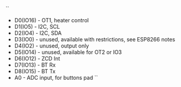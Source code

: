 ``
- D0(IO16) - OT1, heater control
- D1(IO5)  -  I2C, SCL
- D2(IO4)  -  I2C, SDA
- D3(IO0)  -  unused, available with restrictions, see ESP8266 notes
- D4(IO2)  -  unused, output only
- D5(IO14) - unused, available for OT2 or IO3
- D6(IO12) - ZCD Int
- D7(IO13) - BT Rx
- D8(IO15) - BT Tx
- A0       - ADC input, for buttons pad
``
